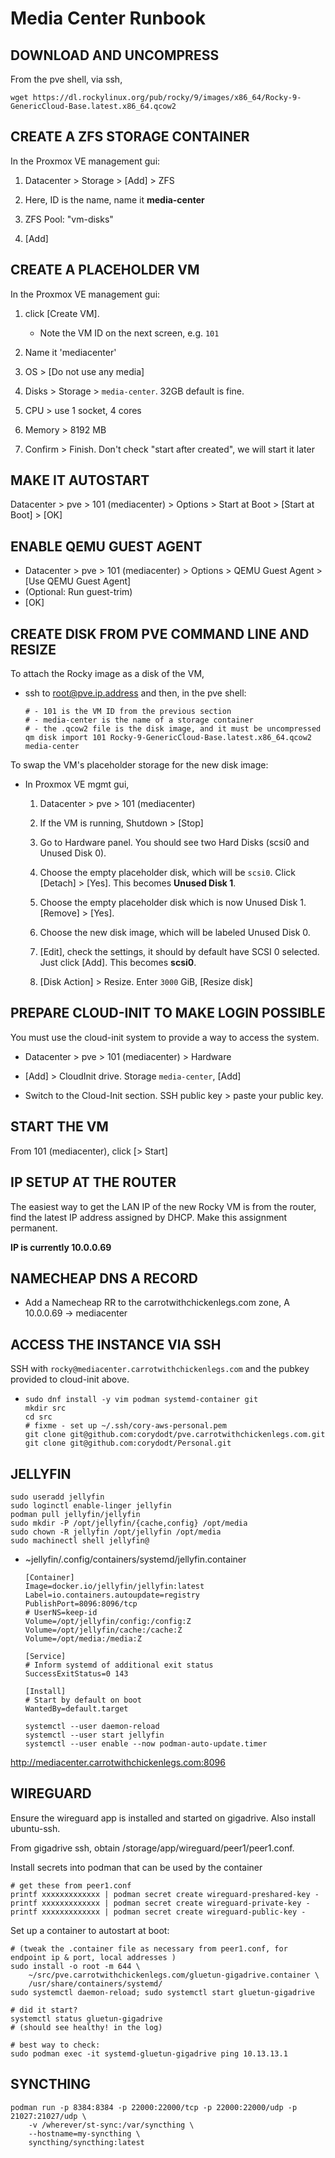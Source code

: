 # Media Center Runbook


## DOWNLOAD AND UNCOMPRESS

From the pve shell, via ssh,

```
wget https://dl.rockylinux.org/pub/rocky/9/images/x86_64/Rocky-9-GenericCloud-Base.latest.x86_64.qcow2
```


## CREATE A ZFS STORAGE CONTAINER

In the Proxmox VE management gui:

1. Datacenter > Storage > [Add] > ZFS

2. Here, ID is the name, name it **media-center**

3. ZFS Pool: "vm-disks"

4. [Add]


## CREATE A PLACEHOLDER VM

In the Proxmox VE management gui:

1. click [Create VM].

    - Note the VM ID on the next screen, e.g. `101`

2. Name it 'mediacenter'

3. OS > [Do not use any media]

4. Disks > Storage > `media-center`. 32GB default is fine.

5. CPU > use 1 socket, 4 cores

6. Memory > 8192 MB

7. Confirm > Finish. Don't check "start after created", we will start it later


## MAKE IT AUTOSTART

Datacenter > pve > 101 (mediacenter) > Options > Start at Boot > [Start at Boot] > [OK]


## ENABLE QEMU GUEST AGENT

- Datacenter > pve > 101 (mediacenter) > Options > QEMU Guest Agent > [Use QEMU Guest Agent] 
- (Optional: Run guest-trim)
- [OK]


## CREATE DISK FROM PVE COMMAND LINE AND RESIZE

To attach the Rocky image as a disk of the VM,

- ssh to root@pve.ip.address and then, in the pve shell:

    ```
    # - 101 is the VM ID from the previous section
    # - media-center is the name of a storage container
    # - the .qcow2 file is the disk image, and it must be uncompressed
    qm disk import 101 Rocky-9-GenericCloud-Base.latest.x86_64.qcow2 media-center
    ```

To swap the VM's placeholder storage for the new disk image:

- In Proxmox VE mgmt gui,

    1. Datacenter > pve > 101 (mediacenter)
    
    2. If the VM is running, Shutdown > [Stop]

    3. Go to Hardware panel. You should see two Hard Disks (scsi0 and Unused Disk 0).

    4. Choose the empty placeholder disk, which will be `scsi0`. Click [Detach] > [Yes]. This becomes **Unused Disk 1**.

    5. Choose the empty placeholder disk which is now Unused Disk 1. [Remove] > [Yes].

    6. Choose the new disk image, which will be labeled Unused Disk 0.

    7. [Edit], check the settings, it should by default have SCSI 0 selected.
    Just click [Add]. This becomes **scsi0**.

    8. [Disk Action] > Resize. Enter `3000` GiB, [Resize disk]


## PREPARE CLOUD-INIT TO MAKE LOGIN POSSIBLE

You must use the cloud-init system to provide a way to access the system.

- Datacenter > pve > 101 (mediacenter) > Hardware

- [Add] > CloudInit drive. Storage `media-center`, [Add]

- Switch to the Cloud-Init section. SSH public key > paste your public key.


## START THE VM

From 101 (mediacenter), click [> Start]


## IP SETUP AT THE ROUTER

The easiest way to get the LAN IP of the new Rocky VM is from the router, find the latest IP address assigned by DHCP. Make this assignment permanent.

**IP is currently 10.0.0.69**


## NAMECHEAP DNS A RECORD

- Add a Namecheap RR to the carrotwithchickenlegs.com zone, A 10.0.0.69 -> mediacenter


## ACCESS THE INSTANCE VIA SSH

SSH with `rocky@mediacenter.carrotwithchickenlegs.com` and the pubkey provided to cloud-init above.

- ```
  sudo dnf install -y vim podman systemd-container git
  mkdir src
  cd src
  # fixme - set up ~/.ssh/cory-aws-personal.pem
  git clone git@github.com:corydodt/pve.carrotwithchickenlegs.com.git
  git clone git@github.com:corydodt/Personal.git
  ```

## JELLYFIN

```
sudo useradd jellyfin
sudo loginctl enable-linger jellyfin
podman pull jellyfin/jellyfin
sudo mkdir -P /opt/jellyfin/{cache,config} /opt/media
sudo chown -R jellyfin /opt/jellyfin /opt/media
sudo machinectl shell jellyfin@
```


- ~jellyfin/.config/containers/systemd/jellyfin.container
    ```
    [Container]
    Image=docker.io/jellyfin/jellyfin:latest
    Label=io.containers.autoupdate=registry
    PublishPort=8096:8096/tcp
    # UserNS=keep-id
    Volume=/opt/jellyfin/config:/config:Z
    Volume=/opt/jellyfin/cache:/cache:Z
    Volume=/opt/media:/media:Z

    [Service]
    # Inform systemd of additional exit status
    SuccessExitStatus=0 143

    [Install]
    # Start by default on boot
    WantedBy=default.target
    ```

    ```
    systemctl --user daemon-reload
    systemctl --user start jellyfin
    systemctl --user enable --now podman-auto-update.timer
    ```

http://mediacenter.carrotwithchickenlegs.com:8096


## WIREGUARD

Ensure the wireguard app is installed and started on gigadrive. Also install ubuntu-ssh.

From gigadrive ssh, obtain /storage/app/wireguard/peer1/peer1.conf.

Install secrets into podman that can be used by the container
```
# get these from peer1.conf
printf xxxxxxxxxxxxx | podman secret create wireguard-preshared-key -
printf xxxxxxxxxxxxx | podman secret create wireguard-private-key -
printf xxxxxxxxxxxxx | podman secret create wireguard-public-key -
```


Set up a container to autostart at boot:
```
# (tweak the .container file as necessary from peer1.conf, for endpoint ip & port, local addresses )
sudo install -o root -m 644 \
    ~/src/pve.carrotwithchickenlegs.com/gluetun-gigadrive.container \
    /usr/share/containers/systemd/
sudo systemctl daemon-reload; sudo systemctl start gluetun-gigadrive

# did it start?
systemctl status gluetun-gigadrive
# (should see healthy! in the log)

# best way to check:
sudo podman exec -it systemd-gluetun-gigadrive ping 10.13.13.1
```


## SYNCTHING

```
podman run -p 8384:8384 -p 22000:22000/tcp -p 22000:22000/udp -p 21027:21027/udp \
    -v /wherever/st-sync:/var/syncthing \
    --hostname=my-syncthing \
    syncthing/syncthing:latest
```
